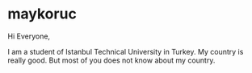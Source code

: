 # maykoruc

Hi Everyone,

I am a student of Istanbul Technical University in Turkey. 
My country is really good. But most of you does not know about my country. 
